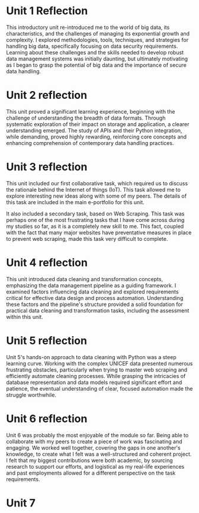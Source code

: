# Unit 1 Reflection

This introductory unit re-introduced me to the world of big data, its characteristics, and the challenges of managing 
its exponential growth and complexity. I explored methodologies, tools, techniques, and strategies for handling 
big data, specifically focusing on data security requirements. Learning about these challenges and the skills 
needed to develop robust data management systems was initially daunting, but ultimately motivating as I began to 
grasp the potential of big data and the importance of secure data handling.

# Unit 2 reflection

This unit proved a significant learning experience, beginning with the challenge of understanding the breadth of data 
formats. Through systematic exploration of their impact on storage and application, a clearer understanding emerged. 
The study of APIs and their Python integration, while demanding, proved highly rewarding, reinforcing core concepts 
and enhancing comprehension of contemporary data handling practices.

# Unit 3 reflection

This unit included our first collaborative task, which required us to discuss the rationale behind the Internet of 
things (IoT). This task allowed me to explore interesting new ideas along with some of my peers. The details of this 
task are included in the main e-portfolio for this unit. 

It also included a secondary task, based on Web Scraping. This task was perhaps one of the most frustrating tasks that
I have come across during my studies so far, as it is a completely new skill to me. This fact, coupled with the fact that
many major websites have preventative measures in place to prevent web scraping, made this task very difficult to complete.

# Unit 4 reflection

This unit introduced data cleaning and transformation concepts, emphasizing the data management pipeline as a guiding framework. 
I examined factors influencing data cleaning and explored requirements critical for effective data design and process automation. 
Understanding these factors and the pipeline's structure provided a solid foundation for practical data cleaning and 
transformation tasks, including the assessment within this unit.

# Unit 5 reflection

Unit 5's hands-on approach to data cleaning with Python was a steep learning curve. Working with the complex UNICEF data presented 
numerous frustrating obstacles, particularly when trying to master web scraping and efficiently automate cleaning processes. 
While grasping the intricacies of database representation and data models required significant effort and patience, the eventual 
understanding of clear, focused automation made the struggle worthwhile.

# Unit 6 reflection

Unit 6 was probably the most enjoyable of the module so far. Being able to collaborate with my peers to create a piece of work was 
fascinating and engaging. We worked well together, covering the gaps in one another's knowledge, to create what I felt was a well-structured 
and coherent project. I felt that my biggest contributions were both academic, by sourcing research to support our efforts, and logistical 
as my real-life experiences and past employments allowed for a different perspective on the task requirements.

# Unit 7

